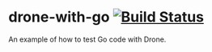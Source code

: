# drone-with-go [![Build Status](http://drone.polygon.pl/api/badges/genjusz/drone-with-go/status.svg)](http://drone.polygon.pl/genjusz/drone-with-go)

An example of how to test Go code with Drone.  
